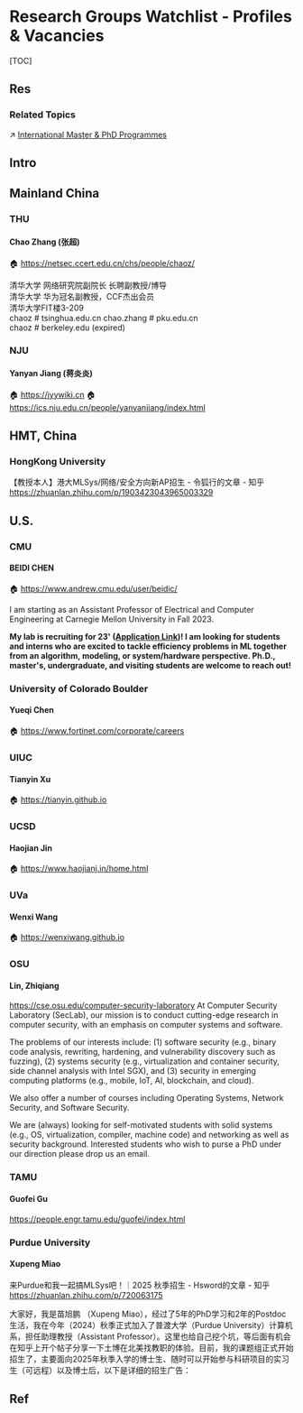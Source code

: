 # Research Groups Watchlist - Profiles & Vacancies

[TOC]



## Res
### Related Topics
↗ [International Master & PhD Programmes](../../🗺%20CS%20Overview/🤲🏼%20Opportunities%20&%20Career%20Development/International%20Opportunities/(CS)%20Master%20&%20PhD%20Guide%20-%20Preparation%20&%20Application/International%20Master%20&%20PhD%20Programmes.md)



## Intro



## Mainland China
### THU
#### Chao Zhang (张超)
🏠 https://netsec.ccert.edu.cn/chs/people/chaoz/

清华大学 网络研究院副院长 长聘副教授/博导   
清华大学 华为冠名副教授，CCF杰出会员   
清华大学FIT楼3-209  
chaoz # tsinghua.edu.cn
chao.zhang # pku.edu.cn   
chaoz # berkeley.edu (expired)


### NJU
#### Yanyan Jiang (蒋炎炎)
🏠 https://jyywiki.cn
🏠 https://ics.nju.edu.cn/people/yanyanjiang/index.html



## HMT, China
### HongKong University
【教授本人】港大MLSys/网络/安全方向新AP招生 - 令狐行的文章 - 知乎
https://zhuanlan.zhihu.com/p/1903423043965003329



## U.S.
### CMU
#### BEIDI CHEN
🏠 https://www.andrew.cmu.edu/user/beidic/

I am starting as an Assistant Professor of Electrical and Computer Engineering at Carnegie Mellon University in Fall 2023.

**My lab is recruiting for 23' ([Application Link](https://www.ece.cmu.edu/admissions/graduate-application-deadlines.html))! I am looking for students and interns who are excited to tackle efficiency problems in ML together from an algorithm, modeling, or system/hardware perspective. Ph.D., master's, undergraduate, and visiting students are welcome to reach out!**


### University of Colorado Boulder
#### Yueqi Chen
🏠 https://www.fortinet.com/corporate/careers


### UIUC
#### Tianyin Xu
🏠 https://tianyin.github.io


### UCSD
#### Haojian Jin
🏠 https://www.haojianj.in/home.html


### UVa
#### Wenxi Wang
🏠 https://wenxiwang.github.io


### OSU
#### Lin, Zhiqiang
https://cse.osu.edu/computer-security-laboratory
At Computer Security Laboratory (SecLab), our mission is to conduct cutting-edge research in computer security, with an emphasis on computer systems and software.   
  
The problems of our interests include: (1) software security (e.g., binary code analysis, rewriting, hardening, and vulnerability discovery such as fuzzing), (2) systems security (e.g., virtualization and container security, side channel analysis with Intel SGX), and (3) security in emerging computing platforms (e.g., mobile, IoT, AI, blockchain, and cloud).   
  
We also offer a number of courses including Operating Systems, Network Security, and Software Security. 

We are (always) looking for self-motivated students with solid systems (e.g., OS, virtualization, compiler, machine code) and networking as well as security background. Interested students who wish to purse a PhD under our direction please drop us an email.


### TAMU
#### Guofei Gu
https://people.engr.tamu.edu/guofei/index.html


### Purdue University
#### Xupeng Miao
来Purdue和我一起搞MLSys吧！｜2025 秋季招生 - Hsword的文章 - 知乎
https://zhuanlan.zhihu.com/p/720063175

大家好，我是苗旭鹏 （Xupeng Miao），经过了5年的PhD学习和2年的Postdoc生活，我在今年（2024）秋季正式加入了普渡大学（Purdue University）计算机系，担任助理教授（Assistant Professor）。这里也给自己挖个坑，等后面有机会在知乎上开个帖子分享一下土博在北美找教职的体验。目前，我的课题组正式开始招生了，主要面向2025年秋季入学的博士生、随时可以开始参与科研项目的实习生（可远程）以及博士后，以下是详细的招生广告：



## Ref


